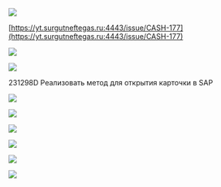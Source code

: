 
![](eXpress_HXIlGBM4Cu.png)

[https://yt.surgutneftegas.ru:4443/issue/CASH-177](https://yt.surgutneftegas.ru:4443/issue/CASH-177)

![](eXpress_Lhw3GLF0RM.png)

![](eXpress_juNLvt8FoJ.png)


231298D Реализовать метод для открытия карточки в SAP


![](Pasted%20image%2020250709174053.png)

![](Pasted%20image%2020250710120928.png)

![](Pasted%20image%2020250718091910.png)


![](Pasted%20image%2020250722115124.png)

![](Pasted%20image%2020250723101804.png)

![](Pasted%20image%2020250723140921.png)